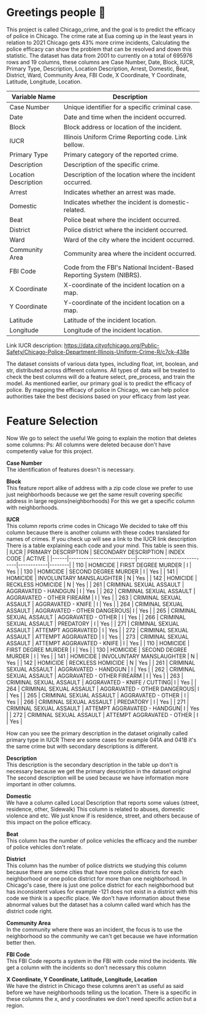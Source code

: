 # Greetings people 🖖
This project is called Chicago_crime, and the goal is to predict the efficacy of police in Chicago. The crime rate at Eua coming up in the least years in relation to 2021 Chicago gets 43% more crime incidents, Calculating the police efficacy can show the problem that can be resolved and down this statistic. The dataset has data from 2001 to currently  on a total of 695976 rows and 19 columns, these columns are Case Number, Date, Block, IUCR, Primary Type, Description, Location Description, Arrest, Domestic, Beat, District, Ward, Community Area, FBI Code, X Coordinate, Y Coordinate, Latitude, Longitude, Location.
 
| Variable Name         | Description                                                |
|-----------------------|------------------------------------------------------------|
| Case Number           | Unique identifier for a specific criminal case.           |
| Date                  | Date and time when the incident occurred.                 |
| Block                 | Block address or location of the incident.                |
| IUCR                  | Illinois Uniform Crime Reporting code. Link bellow.         |
| Primary Type          | Primary category of the reported crime.                   |
| Description           | Description of the specific crime.                        |
| Location Description  | Description of the location where the incident occurred.  |
| Arrest                | Indicates whether an arrest was made.                     |
| Domestic              | Indicates whether the incident is domestic-related.        |
| Beat                  | Police beat where the incident occurred.                  |
| District              | Police district where the incident occurred.              |
| Ward                  | Ward of the city where the incident occurred.             |
| Community Area        | Community area where the incident occurred.               |
| FBI Code              | Code from the FBI's National Incident-Based Reporting System (NIBRS). |
| X Coordinate          | X-coordinate of the incident location on a map.           |
| Y Coordinate          | Y-coordinate of the incident location on a map.           |
| Latitude              | Latitude of the incident location.                        |
| Longitude             | Longitude of the incident location.                       |

Link IUCR description: https://data.cityofchicago.org/Public-Safety/Chicago-Police-Department-Illinois-Uniform-Crime-R/c7ck-438e

The dataset consists of various data types, including float, int, boolean, and str, distributed across different columns. All types of data will be treated to check the best columns will do a feature select, pre_process, and train the model. As mentioned earlier, our primary goal is to predict the efficacy of police. By mapping the efficacy of police in Chicago, we can help police authorities take the best decisions based on your efficacy from last year.


# Feature Selection
Now We go to select the useful We going to explain the motion that deletes some columns:
Ps: All columns were deleted because don't have competently value for this project.<br>
     
  **Case Number**<br>
  The identification of features doesn't is necessary.

  **Block**<br>
  This feature report alike of address with a zip code close we prefer to use just neighborhoods because we get the same result covering specific address in large regions(neighborhoods) For this we get a specific column with neighborhoods.

  **IUCR**<br>
  This column reports crime codes in Chicago We decided to take off this column because there is another column with these codes translated for names of crimes. If you check up will see a link to the IUCR link description There is a table explaining each code and your mind. This table is seen this.<br>
| IUCR | PRIMARY DESCRIPTION       | SECONDARY DESCRIPTION       | INDEX CODE | ACTIVE | 
|------|---------------------------|-----------------------------|------------|--------| 
| 110  | HOMICIDE                  | FIRST DEGREE MURDER         | I          | Yes    | 
| 130  | HOMICIDE                  | SECOND DEGREE MURDER        | I          | Yes    | 
| 141  | HOMICIDE                  | INVOLUNTARY MANSLAUGHTER    | N          | Yes    | 
| 142  | HOMICIDE                  | RECKLESS HOMICIDE           | N          | Yes    | 
| 261  | CRIMINAL SEXUAL ASSAULT   | AGGRAVATED - HANDGUN        | I          | Yes    | 
| 262  | CRIMINAL SEXUAL ASSAULT   | AGGRAVATED - OTHER FIREARM  | I          | Yes    | 
| 263  | CRIMINAL SEXUAL ASSAULT   | AGGRAVATED - KNIFE          | I          | Yes    | 
| 264  | CRIMINAL SEXUAL ASSAULT   | AGGRAVATED - OTHER DANGEROUS| I          | Yes    | 
| 265  | CRIMINAL SEXUAL ASSAULT   | AGGRAVATED - OTHER          | I          | Yes    | 
| 266  | CRIMINAL SEXUAL ASSAULT   | PREDATORY                   | I          | Yes    | 
| 271  | CRIMINAL SEXUAL ASSAULT   | ATTEMPT AGGRAVATED          | I          | Yes    | 
| 272  | CRIMINAL SEXUAL ASSAULT   | ATTEMPT AGGRAVATED          | I          | Yes    | 
| 273  | CRIMINAL SEXUAL ASSAULT   | ATTEMPT AGGRAVATED - KNIFE  | I          | Yes    |
| 110  | HOMICIDE                  | FIRST DEGREE MURDER         | I          | Yes    | 
| 130  | HOMICIDE                  | SECOND DEGREE MURDER        | I          | Yes    | 
| 141  | HOMICIDE                  | INVOLUNTARY MANSLAUGHTER    | N          | Yes    | 
| 142  | HOMICIDE                  | RECKLESS HOMICIDE           | N          | Yes    | 
| 261  | CRIMINAL SEXUAL ASSAULT   | AGGRAVATED - HANDGUN        | I          | Yes    | 
| 262  | CRIMINAL SEXUAL ASSAULT   | AGGRAVATED - OTHER FIREARM  | I          | Yes    | 
| 263  | CRIMINAL SEXUAL ASSAULT   | AGGRAVATED - KNIFE / CUTTING| I          | Yes    | 
| 264  | CRIMINAL SEXUAL ASSAULT   | AGGRAVATED - OTHER DANGEROUS| I          | Yes    | 
| 265  | CRIMINAL SEXUAL ASSAULT   | AGGRAVATED - OTHER          | I          | Yes    | 
| 266  | CRIMINAL SEXUAL ASSAULT   | PREDATORY                   | I          | Yes    | 
| 271  | CRIMINAL SEXUAL ASSAULT   | ATTEMPT AGGRAVATED - HANDGUN| I          | Yes    | 
| 272  | CRIMINAL SEXUAL ASSAULT   | ATTEMPT AGGRAVATED - OTHER  | I          | Yes    |<br>

How can you see the primary description in the dataset originally called primary type in IUCR There are some cases for example 041A and 041B it's the same crime but with secondary descriptions is different.

**Description**<br>
This description is the secondary description in the table up don't is necessary because we get the primary description in the dataset original The second description will be used because we have information more important in other columns.

**Domestic**<br>
We have a column called Local Description that reports some values (street, residence, other, Sidewalk) This column is related to abuses, domestic violence and etc. We just know if is residence, street, and others because of this impact on the police efficacy.

**Beat**<br>
This column has the number of police vehicles the efficacy and the number of police vehicles don't relate.

**District**<br>
This column has the number of police districts we studying this column because there are some cities that have more police districts for each neighborhood or one police district for more than one neighborhood. In Chicago's case, there is just one police district for each neighborhood but has inconsistent values for example -121 does not exist in a district with this code we think is a specific place. We don't have information about these abnormal values but the dataset has a column called ward which has the district code right.

**Community Area**<br>
In the community where there was an incident, the focus is to use the neighborhood so the community we can't get because we have information better then.

**FBI Code**<br>
This FBI Code reports a system in the FBI with code mind the incidents. We get a column with the incidents so don't necessary this column

**X Coordinate, Y Coordinate, Latitude, Longitude, Location**<br>
We have the district in Chicago these columns aren't as useful as said before we have neighborhoods telling us the location. There is a specific in these columns the x, and y coordinates we don't need specific action but a region.
